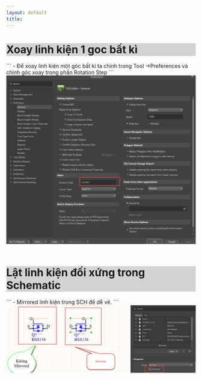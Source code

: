 ```yaml
---
layout: default
title: 
---
```

<h1 style="background-color:LightGray;">Xoay linh kiện 1 goc bất kì  </h1> 
```
- Để xoay linh kiện một góc bất kì ta chỉnh trong Tool ->Preferences và chỉnh góc xoay trong phần Rotation Step
```
<br>  
<img src="/docs/Picture/Altium/Xoay45.png" alt="Flowers in Chania" > 

<br>  
<br>  

<h1 style="background-color:LightGray;">Lật linh kiện đối xứng trong Schematic  </h1> 
```
- Mirrored linh kiện trong SCH để dễ vẽ.
```
<br>  
<img src="/docs/Picture/Altium/Mirrored.png" alt="Flowers in Chania" > 






